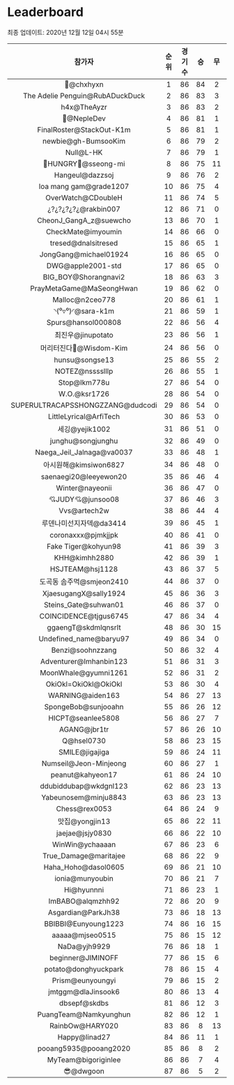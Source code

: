 # Leaderboard
최종 업데이트: 2020년 12월 12일 04시 55분




| 참가자 | 순위 | 경기수 | 승 | 무 | 패 | 승점 |
|:---:|:---:|:---:|:---:|:---:|:---:|:---:|
| 👑@chxhyxn | 1 | 86 | 84 | 2 | 0 | 254 |
| The Adelie Penguin@RubADuckDuck | 2 | 86 | 83 | 3 | 0 | 252 |
| h4x@TheAyzr | 3 | 86 | 83 | 2 | 1 | 251 |
| 🥈@NepleDev | 4 | 86 | 81 | 1 | 4 | 244 |
| FinalRoster@StackOut-K1m | 5 | 86 | 81 | 1 | 4 | 244 |
| newbie@gh-BumsooKim | 6 | 86 | 79 | 2 | 5 | 239 |
| Null@L-HK | 7 | 86 | 79 | 1 | 6 | 238 |
| 🍗HUNGRY🍗@sseong-mi | 8 | 86 | 75 | 11 | 0 | 236 |
| Hangeul@dazzsoj | 9 | 86 | 76 | 2 | 8 | 230 |
| loa mang gam@grade1207 | 10 | 86 | 75 | 4 | 7 | 229 |
| OverWatch@CDoubleH | 11 | 86 | 74 | 5 | 7 | 227 |
| ¿?¿?¿?¿?¿@rakbin007 | 12 | 86 | 71 | 0 | 15 | 213 |
| CheonJ_GangA_z@suewcho | 13 | 86 | 70 | 1 | 15 | 211 |
| CheckMate@imyoumin | 14 | 86 | 66 | 0 | 20 | 198 |
| tresed@dnalsitresed | 15 | 86 | 65 | 1 | 20 | 196 |
| JongGang@michael01924 | 16 | 86 | 65 | 0 | 21 | 195 |
| DWG@apple2001-std | 17 | 86 | 65 | 0 | 21 | 195 |
| BIG_BOY@Shorangnavi2 | 18 | 86 | 63 | 3 | 20 | 192 |
| PrayMetaGame@MaSeongHwan | 19 | 86 | 62 | 0 | 24 | 186 |
| Malloc@n2ceo778 | 20 | 86 | 61 | 1 | 24 | 184 |
| ◝(⁰▿⁰)◜@sara-k1m | 21 | 86 | 59 | 1 | 26 | 178 |
| Spurs@hansol000808 | 22 | 86 | 56 | 4 | 26 | 172 |
| 최진우@jinupotato | 23 | 86 | 56 | 1 | 29 | 169 |
| 머리터진다🤯@Wisdom-Kim | 24 | 86 | 56 | 0 | 30 | 168 |
| hunsu@songse13 | 25 | 86 | 55 | 2 | 29 | 167 |
| NOTEZ@nsssslllp | 26 | 86 | 55 | 1 | 30 | 166 |
| Stop@lkm778u | 27 | 86 | 54 | 0 | 32 | 162 |
| W.O.@ksr1726 | 28 | 86 | 54 | 0 | 32 | 162 |
| SUPERULTRACAPSSHONGZZANG@dudcodi | 29 | 86 | 54 | 0 | 32 | 162 |
| LittleLyrical@ArfiTech | 30 | 86 | 53 | 0 | 33 | 159 |
| 세깅@yejik1002 | 31 | 86 | 51 | 0 | 35 | 153 |
| junghu@songjunghu | 32 | 86 | 49 | 0 | 37 | 147 |
| Naega_Jeil_Jalnaga@va0037 | 33 | 86 | 48 | 1 | 37 | 145 |
| 아시원해@kimsiwon6827 | 34 | 86 | 48 | 0 | 38 | 144 |
| saenaegi20@leeyewon20 | 35 | 86 | 46 | 4 | 36 | 142 |
| Winter@nayeonii | 36 | 86 | 47 | 0 | 39 | 141 |
| 💘JUDY💘@junsoo08 | 37 | 86 | 46 | 3 | 37 | 141 |
| Vvs@artech2w | 38 | 86 | 44 | 4 | 38 | 136 |
| 루덴나미선지자덱@da3414 | 39 | 86 | 45 | 1 | 40 | 136 |
| coronaxxx@pjmkjjpk | 40 | 86 | 41 | 0 | 45 | 123 |
| Fake Tiger@kohyun98 | 41 | 86 | 39 | 3 | 44 | 120 |
| KHH@kimhh2880 | 42 | 86 | 39 | 1 | 46 | 118 |
| HSJTEAM@hsj1128 | 43 | 86 | 37 | 5 | 44 | 116 |
| 도곡동 솜주먹@smjeon2410 | 44 | 86 | 37 | 0 | 49 | 111 |
| XjaesugangX@sally1924 | 45 | 86 | 36 | 3 | 47 | 111 |
| Steins_Gate@suhwan01 | 46 | 86 | 37 | 0 | 49 | 111 |
| COINCIDENCE@tjgus6745 | 47 | 86 | 34 | 4 | 48 | 106 |
| ggaengT@skdmlqnsrlt | 48 | 86 | 30 | 15 | 41 | 105 |
| Undefined_name@baryu97 | 49 | 86 | 34 | 0 | 52 | 102 |
| Benzi@soohnzzang | 50 | 86 | 32 | 4 | 50 | 100 |
| Adventurer@Imhanbin123 | 51 | 86 | 31 | 3 | 52 | 96 |
| MoonWhale@gyumni1261 | 52 | 86 | 31 | 2 | 53 | 95 |
| OkiOkl=OkiOkl@OkiOkl | 53 | 86 | 30 | 4 | 52 | 94 |
| WARNING@aiden163 | 54 | 86 | 27 | 13 | 46 | 94 |
| SpongeBob@sunjooahn | 55 | 86 | 26 | 12 | 48 | 90 |
| HICPT@seanlee5808 | 56 | 86 | 27 | 7 | 52 | 88 |
| AGANG@jbr1tr | 57 | 86 | 26 | 10 | 50 | 88 |
| Q@hsel0730 | 58 | 86 | 23 | 15 | 48 | 84 |
| SMILE@jigajiga | 59 | 86 | 24 | 11 | 51 | 83 |
| Numseil@Jeon-Minjeong | 60 | 86 | 27 | 1 | 58 | 82 |
| peanut@kahyeon17 | 61 | 86 | 24 | 10 | 52 | 82 |
| ddubiddubap@wkdgnl123 | 62 | 86 | 23 | 13 | 50 | 82 |
| Yabeunosem@minju8843 | 63 | 86 | 23 | 13 | 50 | 82 |
| Chess@rex0053 | 64 | 86 | 24 | 9 | 53 | 81 |
| 맛집@yongjin13 | 65 | 86 | 22 | 11 | 53 | 77 |
| jaejae@jsjy0830 | 66 | 86 | 22 | 10 | 54 | 76 |
| WinWin@ychaaaan | 67 | 86 | 23 | 6 | 57 | 75 |
| True_Damage@maritajee | 68 | 86 | 22 | 9 | 55 | 75 |
| Haha_Hoho@dasol0605 | 69 | 86 | 21 | 10 | 55 | 73 |
| ionia@munyoubin | 70 | 86 | 21 | 7 | 58 | 70 |
| Hi@hyunnni | 71 | 86 | 23 | 1 | 62 | 70 |
| ImBABO@alqmzhh92 | 72 | 86 | 20 | 9 | 57 | 69 |
| Asgardian@ParkJh38 | 73 | 86 | 18 | 13 | 55 | 67 |
| BBIBBI@Eunyoung1223 | 74 | 86 | 16 | 15 | 55 | 63 |
| aaaaa@mjseo0515 | 75 | 86 | 15 | 12 | 59 | 57 |
| NaDa@yjh9929 | 76 | 86 | 18 | 1 | 67 | 55 |
| beginner@JIMINOFF | 77 | 86 | 15 | 6 | 65 | 51 |
| potato@donghyuckpark | 78 | 86 | 15 | 4 | 67 | 49 |
| Prism@eunyoungyi | 79 | 86 | 15 | 2 | 69 | 47 |
| jmtggm@dlaJinsook6 | 80 | 86 | 13 | 4 | 69 | 43 |
| dbsepf@skdbs | 81 | 86 | 12 | 3 | 71 | 39 |
| PuangTeam@Namkyunghun | 82 | 86 | 12 | 1 | 73 | 37 |
| RainbOw@HARY020 | 83 | 86 | 8 | 13 | 65 | 37 |
| Happy@linad27 | 84 | 86 | 11 | 1 | 74 | 34 |
| pooang5935@pooang2020 | 85 | 86 | 8 | 2 | 76 | 26 |
| MyTeam@bigoriginlee | 86 | 86 | 7 | 4 | 75 | 25 |
| 😎@dwgoon | 87 | 86 | 5 | 2 | 79 | 17 |